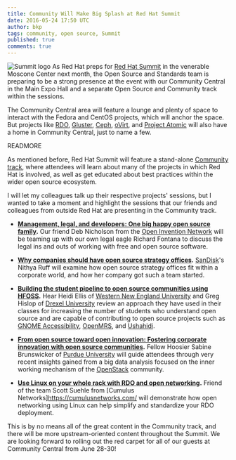 ```yaml
---
title: Community Will Make Big Splash at Red Hat Summit
date: 2016-05-24 17:50 UTC
author: bkp
tags: community, open source, Summit
published: true
comments: true
---
```

![Summit logo](blog/bkp/Redhat-Summit.png) As Red Hat preps for [Red Hat Summit](https://www.redhat.com/en/summit) in the venerable Moscone Center next month, the Open Source and Standards team is preparing to be a strong presence at the event with our Community Central in the Main Expo Hall and a separate Open Source and Community track within the sessions.

The Community Central area will feature a lounge and plenty of space to interact with the Fedora and CentOS projects, which will anchor the space. But projects like [RDO](https://www.rdoproject.org/), [Gluster](https://www.gluster.org/), [Ceph](http://ceph.com/), [oVirt](https://ovirt.org), and [Project Atomic](http://www.projectatomic.io/) will also have a home in Community Central, just to name a few.

READMORE

As mentioned before, Red Hat Summit will feature a stand-alone [Community track](https://rh2016.smarteventscloud.com/connect/search.ww#loadSearch-searchPhrase=&searchType=session&tc=0&sortBy=&p=&i(25608)=55529&i(28913)=67787), where attendees will learn about many of the projects in which Red Hat is involved, as well as get educated about best practices within the wider open source ecosystem.

I will let my colleagues talk up their respective projects' sessions, but I wanted to take a moment and highlight the sessions that our friends and colleagues from outside Red Hat are presenting in the Community track.

* **[Management, legal, and developers: One big happy open source family](https://rh2016.smarteventscloud.com/connect/sessionDetail.ww?SESSION_ID=76015).** Our friend Deb Nicholson from the [Open Invention Network](http://www.openinventionnetwork.com/) will be teaming up with our own legal eagle Richard Fontana to discuss the legal ins and outs of working with free and open source software.

* **[Why companies should have open source strategy offices](https://rh2016.smarteventscloud.com/connect/sessionDetail.ww?SESSION_ID=76016).** [SanDisk](https://www.sandisk.com/)'s Nithya Ruff will examine how open source strategy offices fit within a corporate world, and how her company got such a team started.

* **[Building the student pipeline to open source communities using HFOSS](https://rh2016.smarteventscloud.com/connect/sessionDetail.ww?SESSION_ID=76014).** Hear Heidi Ellis of [Western New England University](https://wne.edu/) and Greg Hislop of [Drexel University](http://drexel.edu/) review an approach they have used in their classes for increasing the number of students who understand open source and are capable of contributing to open source projects such as [GNOME Accessibility](https://wiki.gnome.org/Accessibility), [OpenMRS](http://openmrs.org/), and [Ushahidi](https://www.ushahidi.com/).

* **[From open source toward open innovation: Fostering corporate innovation with open source communities](https://rh2016.smarteventscloud.com/connect/sessionDetail.ww?SESSION_ID=76019).** Fellow Hoosier Sabine Brunswicker of [Purdue University](http://www.purdue.edu/) will guide attendees through very recent insights gained from a big data analysis focused on the inner working mechanism of the [OpenStack](https://www.openstack.org/) community.

* **[Use Linux on your whole rack with RDO and open networking](https://rh2016.smarteventscloud.com/connect/sessionDetail.ww?SESSION_ID=76017).** Friend of the team Scott Suehle from [Cumulus Networks]https://cumulusnetworks.com/ will demonstrate how open networking using Linux can help simplify and standardize your RDO deployment.

This is by no means all of the great content in the Community track, and there will be more upstream-oriented content throughout the Summit. We are looking forward to rolling out the red carpet for all of our guests at Community Central from June 28-30!
